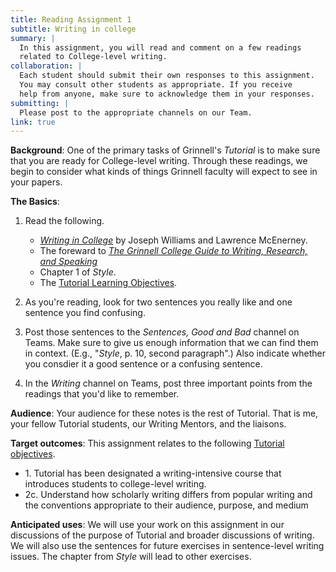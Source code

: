 ```yaml
---
title: Reading Assignment 1
subtitle: Writing in college
summary: |
  In this assignment, you will read and comment on a few readings
  related to College-level writing.
collaboration: |
  Each student should submit their own responses to this assignment.
  You may consult other students as appropriate. If you receive
  help from anyone, make sure to acknowledge them in your responses.
submitting: |
  Please post to the appropriate channels on our Team.
link: true
---
```

**Background**: One of the primary tasks of Grinnell's _Tutorial_
is to make sure that you are ready for College-level writing.  Through
these readings, we begin to consider what kinds of things Grinnell
faculty will expect to see in your papers.

**The Basics**: 

1. Read the following.

    * [_Writing in College_](../files/writing-in-college.pdf) by Joseph Williams and Lawrence McEnerney.
    * The foreward to [_The Grinnell College Guide to Writing, Research, and Speaking_](https://www.grinnell.edu/sites/default/files/docs/2020-01/Grinnell%20College%20Guide%20to%20Writing%2C%20Research%2C%20and%20Speaking.pdf)
    * Chapter 1 of _Style_.
    * The [Tutorial Learning Objectives](../handouts/objectives).

2. As you're reading, look for two sentences you really like and one
sentence you find confusing.

3. Post those sentences to the _Sentences, Good and Bad_ channel
on Teams.  Make sure to give us enough information that we can find
them in context.  (E.g., "_Style_, p. 10, second paragraph".)  Also
indicate whether you consdier it a good sentence or a confusing
sentence.

4. In the _Writing_ channel on Teams, post three important points from
the readings that you'd like to remember.

**Audience**: Your audience for these notes is the rest of Tutorial.
That is me, your fellow Tutorial students, our Writing Mentors, and
the liaisons.

**Target outcomes**: This assignment relates to the following [Tutorial
objectives](../handouts/outcomes).

* 1\. Tutorial has been designated a writing-intensive course that introduces students to college-level writing.
* 2c\. Understand how scholarly writing differs from popular writing and the conventions appropriate to their audience, purpose, and medium

**Anticipated uses**: We will use your work on this assignment in our
discussions of the purpose of Tutorial and broader discussions of 
writing.  We will also use the sentences for future exercises in
sentence-level writing issues.  The chapter from _Style_ will lead to
other exercises.
